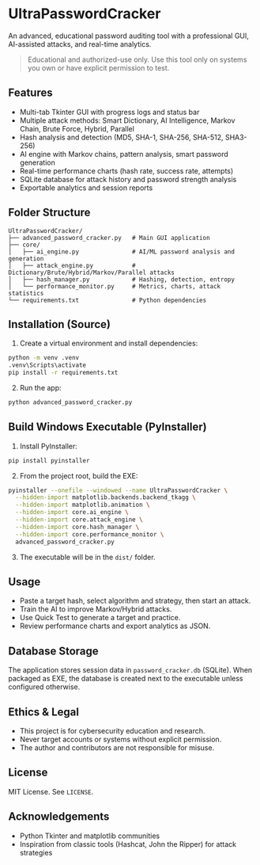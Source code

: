 # UltraPasswordCracker

An advanced, educational password auditing tool with a professional GUI, AI-assisted attacks, and real-time analytics.

> Educational and authorized-use only. Use this tool only on systems you own or have explicit permission to test.

## Features
- Multi-tab Tkinter GUI with progress logs and status bar
- Multiple attack methods: Smart Dictionary, AI Intelligence, Markov Chain, Brute Force, Hybrid, Parallel
- Hash analysis and detection (MD5, SHA-1, SHA-256, SHA-512, SHA3-256)
- AI engine with Markov chains, pattern analysis, smart password generation
- Real-time performance charts (hash rate, success rate, attempts)
- SQLite database for attack history and password strength analysis
- Exportable analytics and session reports

## Folder Structure
```
UltraPasswordCracker/
├── advanced_password_cracker.py   # Main GUI application
├── core/
│   ├── ai_engine.py               # AI/ML password analysis and generation
│   ├── attack_engine.py           # Dictionary/Brute/Hybrid/Markov/Parallel attacks
│   ├── hash_manager.py            # Hashing, detection, entropy
│   └── performance_monitor.py     # Metrics, charts, attack statistics
└── requirements.txt               # Python dependencies
```

## Installation (Source)
1. Create a virtual environment and install dependencies:
```bash
python -m venv .venv
.venv\Scripts\activate
pip install -r requirements.txt
```

2. Run the app:
```bash
python advanced_password_cracker.py
```

## Build Windows Executable (PyInstaller)
1. Install PyInstaller:
```bash
pip install pyinstaller
```

2. From the project root, build the EXE:
```bash
pyinstaller --onefile --windowed --name UltraPasswordCracker \
  --hidden-import matplotlib.backends.backend_tkagg \
  --hidden-import matplotlib.animation \
  --hidden-import core.ai_engine \
  --hidden-import core.attack_engine \
  --hidden-import core.hash_manager \
  --hidden-import core.performance_monitor \
  advanced_password_cracker.py
```

3. The executable will be in the `dist/` folder.

## Usage
- Paste a target hash, select algorithm and strategy, then start an attack.
- Train the AI to improve Markov/Hybrid attacks.
- Use Quick Test to generate a target and practice.
- Review performance charts and export analytics as JSON.

## Database Storage
The application stores session data in `password_cracker.db` (SQLite). When packaged as EXE, the database is created next to the executable unless configured otherwise.

## Ethics & Legal
- This project is for cybersecurity education and research.
- Never target accounts or systems without explicit permission.
- The author and contributors are not responsible for misuse.

## License
MIT License. See `LICENSE`.

## Acknowledgements
- Python Tkinter and matplotlib communities
- Inspiration from classic tools (Hashcat, John the Ripper) for attack strategies
